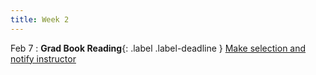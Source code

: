 ```yaml
---
title: Week 2
---
```


Feb 7
: **Grad Book Reading**{: .label .label-deadline } [Make selection and notify instructor](gradproject)   


